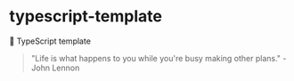 # typescript-template

🐢 TypeScript template

<!-- INSPIRATIONAL_QUOTE_START -->
> "Life is what happens to you while you're busy making other plans." - John Lennon
<!-- INSPIRATIONAL_QUOTE_END -->
